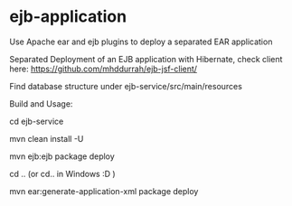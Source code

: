 # ejb-application
Use Apache ear and ejb plugins to deploy a separated EAR application

Separated Deployment of an EJB application with Hibernate, check client here: https://github.com/mhddurrah/ejb-jsf-client/

Find database structure under ejb-service/src/main/resources
 
Build and Usage:

cd ejb-service

mvn clean install -U

mvn ejb:ejb package deploy

cd .. (or cd.. in Windows :D )

mvn ear:generate-application-xml package deploy
